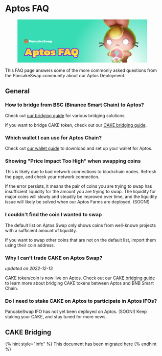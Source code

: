 # Aptos FAQ

<figure><img src="../../.gitbook/assets/Aptos-faq-header.png" alt=""><figcaption></figcaption></figure>

This FAQ page answers some of the more commonly asked questions from the PancakeSwap community about our Aptos Deployment.

## General

### How to bridge from BSC (Binance Smart Chain) to Aptos?

Check out [our bridging guide](aptos-coin-guide.md) for various bridging solutions.

If you want to bridge CAKE token, check out our [CAKE bridging guide](cake-bridging-guide.md).

### Which wallet I can use for Aptos Chain?

Check out [our wallet guide](wallet-guide.md) to download and set up your wallet for Aptos.

### Showing "Price Impact Too High" when swapping coins

This is likely due to bad network connections to blockchain nodes. Refresh the page, and check your network connection.

If the error persists, it means the pair of coins you are trying to swap has insufficient liquidity for the amount you are trying to swap. The liquidity for major coins will slowly and steadily be improved over time, and the liquidity issue will likely be solved when our Aptos Farms are deployed. (SOON!)

### I couldn't find the coin I wanted to swap

The default list on Aptos Swap only shows coins from well-known projects with a sufficient amount of liquidity.

If you want to swap other coins that are not on the default list, import them using their coin address.

### Why I can’t trade CAKE on Aptos Swap?

_updated on 2022-12-13_

CAKE token/coin is now live on Aptos. Check out our [CAKE bridging guide](cake-bridging-guide.md) to learn more about bridging CAKE tokens between Aptos and BNB Smart Chain.

### Do I need to stake CAKE on Aptos to participate in Aptos IFOs?

PancakeSwap IFO has not yet been deployed on Aptos. (SOON!) Keep staking your CAKE, and stay tuned for more news.

## CAKE Bridging

{% hint style="info" %}
This document has been migrated [here](../../products/cake-bridging/faq.md)
{% endhint %}

